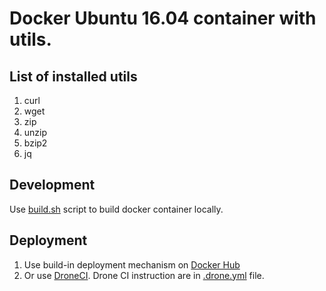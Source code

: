 # Docker Ubuntu 16.04 container with utils.

## List of installed utils
1. curl 
1. wget 
1. zip 
1. unzip 
1. bzip2 
1. jq

## Development
Use [build.sh](./build.sh) script to build docker container locally.

## Deployment
1. Use build-in deployment mechanism on [Docker Hub](https://hub.docker.com)
1. Or use [DroneCI](https://github.com/drone/drone). Drone CI instruction are in [.drone.yml](./.drone.yml) file.
